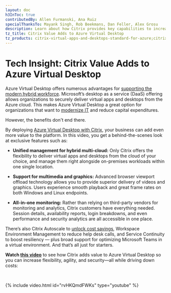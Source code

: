 ```yaml
---
layout: doc
h3InToc: true
contributedBy: Allen Furmanski, Ana Ruiz
specialThanksTo: Mayank Singh, Rob Beekmans, Dan Feller, Alex Grosu
description: Learn about how Citrix provides key capabilities to increase flexibility, agility, security, and more to Azure Virtual Desktop, while also driving down costs.
tz_title: Citrix Value Adds to Azure Virtual Desktop
tz_products: citrix-virtual-apps-and-desktops-standard-for-azure;citrix-virtual-apps-and-desktops;citrix-workspace;security;
---
```

# Tech Insight: Citrix Value Adds to Azure Virtual Desktop

Azure Virtual Desktop offers numerous advantages for [supporting the modern hybrid workforce](https://www.citrix.com/global-partners/microsoft/resources/virtual-desktop-infrastructure-on-azure-e-book.html). Microsoft’s desktop as a service (DaaS) offering allows organizations to securely deliver virtual apps and desktops from the Azure cloud. This makes Azure Virtual Desktop a great option for organizations that want to [modernize IT](https://www.citrix.com/global-partners/microsoft/azure-virtual-desktop.html) and reduce capital expenditures.

However, the benefits don't end there.

By deploying [Azure Virtual Desktop with Citrix](https://www.citrix.com/global-partners/microsoft/resources/windows-virtual-desktop-wvd.html), your business can add even more value to the platform. In this video, you get a behind-the-scenes look at exclusive features such as:

*  **Unified management for hybrid multi-cloud:** Only Citrix offers the flexibility to deliver virtual apps and desktops from the cloud of your choice, and manage them right alongside on-premises workloads within one single location.

*  **Support for multimedia and graphics:** Advanced browser viewport offload technology allows you to provide superior delivery of videos and graphics. Users experience smooth playback and great frame rates on both Windows and Linux endpoints.

*  **All-in-one monitoring:** Rather than relying on third-party vendors for monitoring and analytics, Citrix customers have everything needed. Session details, availability reports, login breakdowns, and even performance and security analytics are all accessible in one place.

There’s also Citrix Autoscale to [unlock cost savings](https://www.citrix.com/products/citrix-virtual-apps-and-desktops/resources/windows-virtual-desktop-calculator.html), Workspace Environment Management to reduce help desk calls, and Service Continuity to boost resiliency — plus broad support for optimizing Microsoft Teams in a virtual environment. And that’s all just for starters.

**Watch [this video](https://www.youtube.com/watch?v=rvHKQmdFWKs)** to see how Citrix adds value to Azure Virtual Desktop so you can increase flexibility, agility, and security—all while driving down costs:

&nbsp;

{% include video.html id="rvHKQmdFWKs" type="youtube" %}
